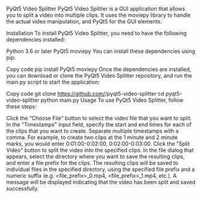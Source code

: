 PyQt5 Video Splitter
PyQt5 Video Splitter is a GUI application that allows you to split a video into multiple clips. It uses the moviepy library to handle the actual video manipulation, and PyQt5 for the GUI elements.

Installation
To install PyQt5 Video Splitter, you need to have the following dependencies installed:

Python 3.6 or later
PyQt5
moviepy
You can install these dependencies using pip:

Copy code
pip install PyQt5 moviepy
Once the dependencies are installed, you can download or clone the PyQt5 Video Splitter repository, and run the main.py script to start the application:

Copy code
git clone https://github.com/<username>/pyqt5-video-splitter
cd pyqt5-video-splitter
python main.py
Usage
To use PyQt5 Video Splitter, follow these steps:

Click the "Choose File" button to select the video file that you want to split.
In the "Timestamps" input field, specify the start and end times for each of the clips that you want to create. Separate multiple timestamps with a comma. For example, to create two clips at the 1 minute and 2 minute marks, you would enter 0:01:00-0:02:00, 0:02:00-0:03:00.
Click the "Split Video" button to split the video into the specified clips.
In the file dialog that appears, select the directory where you want to save the resulting clips, and enter a file prefix for the clips.
The resulting clips will be saved to individual files in the specified directory, using the specified file prefix and a numeric suffix (e.g. <file_prefix>_0.mp4, <file_prefix>_1.mp4, etc.). A message will be displayed indicating that the video has been split and saved successfully.